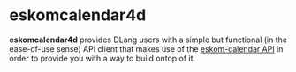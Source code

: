 eskomcalendar4d
===============

**eskomcalendar4d** provides DLang users with a simple but functional (in the ease-of-use sense) API client that makes use of the [eskom-calendar API](https://github.com/beyarkay/eskom-calendar-api) in order to provide you with a way to build ontop of it.